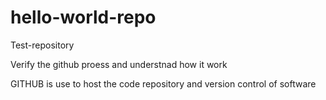 # hello-world-repo
Test-repository

Verify the github proess and understnad how it work

GITHUB is use to host the code repository and version control of software 
